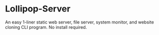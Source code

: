 # Lollipop-Server
An easy 1-liner static web server, file server, system monitor, and website cloning CLI program. No install required.
